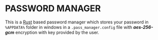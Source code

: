 # PASSWORD MANAGER

This is a [Rust](rust-lang.org) based password manager which stores your password in `%APPDATA%` folder in windows in a `.pass_manager.config` file with **_aes-256-gcm_** encryption with key provided by the user.
